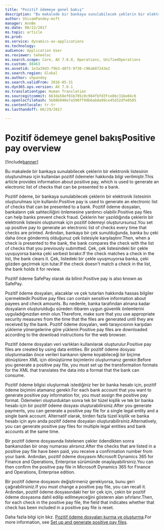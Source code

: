 ```yaml
---
title: "Pozitif ödemeye genel bakış"
description: "Bu makalede bir bankaya sunulabilecek çeklerin bir elektronik listesinin oluşturulması için kullanılan pozitif ödemeler hakkında bilgi verilmiştir."
author: ShivamPandey-msft
manager: AnnBe
ms.date: 08/22/2017
ms.topic: article
ms.prod: 
ms.service: dynamics-ax-applications
ms.technology: 
audience: Application User
ms.reviewer: twheeloc
ms.search.scope: Core, AX 7.0.0, Operations, UnifiedOperations
ms.custom: 88463
ms.assetid: 1e3a39d3-f9b3-4073-9730-c96a607243e2
ms.search.region: Global
ms.author: shpandey
ms.search.validFrom: 2016-05-31
ms.dyn365.ops.version: AX 7.0.1
ms.translationtype: Human Translation
ms.sourcegitcommit: 663da58ef01b705c0c984fbfd3fce8bc31be04c6
ms.openlocfilehash: 5b88b940e7a590ff99b6ab8a99ce45d32dfe0505
ms.contentlocale: tr-tr
ms.lasthandoff: 08/29/2017

---
```


# <a name="positive-pay-overview"></a><span data-ttu-id="1be0a-103">Pozitif ödemeye genel bakış</span><span class="sxs-lookup"><span data-stu-id="1be0a-103">Positive pay overview</span></span>

[!include[banner](../includes/banner.md)]


<span data-ttu-id="1be0a-104">Bu makalede bir bankaya sunulabilecek çeklerin bir elektronik listesinin oluşturulması için kullanılan pozitif ödemeler hakkında bilgi verilmiştir.</span><span class="sxs-lookup"><span data-stu-id="1be0a-104">This article provides information about positive pay, which is used to generate an electronic list of checks that can be presented to a bank.</span></span> 

<span data-ttu-id="1be0a-105">Pozitif ödeme, bir bankaya sunulabilecek çeklerin bir elektronik listesinin oluşturulması için kullanılır.</span><span class="sxs-lookup"><span data-stu-id="1be0a-105">Positive pay is used to generate an electronic list of checks that can be presented to a bank.</span></span> <span data-ttu-id="1be0a-106">Pozitif ödeme dosyaları, bankaların çek sahteciliğini önlemesine yardımcı olabilir.</span><span class="sxs-lookup"><span data-stu-id="1be0a-106">Positive pay files can help banks prevent check fraud.</span></span> <span data-ttu-id="1be0a-107">Çeklerin her yazıldığında çeklerin bir elektronik listesini oluşturmak için pozitif ödemeyi oluşturursunuz.</span><span class="sxs-lookup"><span data-stu-id="1be0a-107">You set up positive pay to generate an electronic list of checks every time that checks are printed.</span></span> <span data-ttu-id="1be0a-108">Ardından, bankaya bir çek sunulduğunda, banka bu çeki daha önce göndermiş olduğunuz çek listesiyle karşılaştırır.</span><span class="sxs-lookup"><span data-stu-id="1be0a-108">Then, when a check is presented to the bank, the bank compares the check with the list of checks that you previously submitted.</span></span> <span data-ttu-id="1be0a-109">Çek, çek listesindeki bir çekle uyuşuyorsa banka çeki serbest bırakır.</span><span class="sxs-lookup"><span data-stu-id="1be0a-109">If the check matches a check in the list, the bank clears it.</span></span> <span data-ttu-id="1be0a-110">Çek, listedeki bir çekle uyuşmuyorsa banka, çeki gözden geçirmek için tutar.</span><span class="sxs-lookup"><span data-stu-id="1be0a-110">If the check doesn't match a check in the list, the bank holds it for review.</span></span>

<span data-ttu-id="1be0a-111">Pozitif ödeme SafePay olarak da bilinir.</span><span class="sxs-lookup"><span data-stu-id="1be0a-111">Positive pay is also known as SafePay.</span></span> 

<span data-ttu-id="1be0a-112">Pozitif ödeme dosyaları, alacaklar ve çek tutarları hakkında hassas bilgiler içermektedir.</span><span class="sxs-lookup"><span data-stu-id="1be0a-112">Positive pay files can contain sensitive information about payees and check amounts.</span></span> <span data-ttu-id="1be0a-113">Bu nedenle, banka tarafından alınana kadar dosyaların oluşturulduğu süreden itibaren uygun güvenlik önlemlerini uyguladığınızdan emin olun.</span><span class="sxs-lookup"><span data-stu-id="1be0a-113">Therefore, make sure that you use appropriate security measures from the time that the files are generated until they are received by the bank.</span></span> <span data-ttu-id="1be0a-114">Pozitif ödeme dosyaları, web tarayıcısının karşıdan yükleme yönergelerine göre yüklenir.</span><span class="sxs-lookup"><span data-stu-id="1be0a-114">Positive pay files are downloaded according to the download instructions for the web browser.</span></span> 

<span data-ttu-id="1be0a-115">Pozitif ödeme dosyaları veri varlıkları kullanılarak oluşturulur.</span><span class="sxs-lookup"><span data-stu-id="1be0a-115">Positive pay files are created by using data entities.</span></span> <span data-ttu-id="1be0a-116">Bir pozitif ödeme dosyası oluşturmadan önce verileri bankanın işleme koyabileceği bir biçime dönüştüren XML için dönüştürme biçimlerini oluşturmanız gerekir.</span><span class="sxs-lookup"><span data-stu-id="1be0a-116">Before you generate a positive pay file, you must set up the transformation formats for the XML that translates the data into a format that the bank can consume.</span></span> 

<span data-ttu-id="1be0a-117">Pozitif ödeme bilgisi oluşturmak istediğiniz her bir banka hesabı için, pozitif ödeme biçimini atamanız gerekir.</span><span class="sxs-lookup"><span data-stu-id="1be0a-117">For each bank account that you want to generate positive pay information for, you must assign the positive pay format.</span></span> <span data-ttu-id="1be0a-118">Ödemeleri oluşturduktan sonra tek bir tüzel kişilik ve tek bir banka hesabı için bir pozitif ödeme dosyası oluşturabilirsiniz.</span><span class="sxs-lookup"><span data-stu-id="1be0a-118">After you generate payments, you can generate a positive pay file for a single legal entity and a single bank account.</span></span> <span data-ttu-id="1be0a-119">Alternatif olarak, birden fazla tüzel kişilik ve banka hesabı için aynı anda pozitif ödeme dosyaları oluşturabilirsiniz.</span><span class="sxs-lookup"><span data-stu-id="1be0a-119">Alternatively, you can generate positive pay files for multiple legal entities and bank accounts at the same time.</span></span> 

<span data-ttu-id="1be0a-120">Bir pozitif ödeme dosyasında listelenen çekler ödendikten sonra bankanızdan bir onay numarası alırsınız.</span><span class="sxs-lookup"><span data-stu-id="1be0a-120">After the checks that are listed in a positive pay file have been paid, you receive a confirmation number from your bank.</span></span> <span data-ttu-id="1be0a-121">Ardından, pozitif ödeme dosyasını Microsoft Dynamics 365 for Finance and Operations, Enterprise sürümünde onaylayabilirsiniz.</span><span class="sxs-lookup"><span data-stu-id="1be0a-121">You can then confirm the positive pay file in Microsoft Dynamics 365 for Finance and Operations, Enterprise edition.</span></span> 

<span data-ttu-id="1be0a-122">Bir pozitif ödeme dosyasını değiştirmeniz gerekiyorsa, bunu geri çağırabilirsiniz.</span><span class="sxs-lookup"><span data-stu-id="1be0a-122">If you must change a positive pay file, you can recall it.</span></span> <span data-ttu-id="1be0a-123">Ardından, pozitif ödeme dosyasındaki her bir çek için, çekin bir pozitif ödeme dosyasına dahil edilip edilmeyeceğini gösteren alan sıfırlanır.</span><span class="sxs-lookup"><span data-stu-id="1be0a-123">Then, for each check in the positive pay file, the field that indicates whether that check has been included in a positive pay file is reset.</span></span>

<span data-ttu-id="1be0a-124">Daha fazla bilgi için bkz. [Pozitif ödeme dosyaları kurma ve oluşturma](set-up-generate-positive-pay-files.md).</span><span class="sxs-lookup"><span data-stu-id="1be0a-124">For more information, see [Set up and generate positive pay files](set-up-generate-positive-pay-files.md).</span></span>




